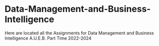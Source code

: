 # Data-Management-and-Business-Intelligence
 Here are located all the Assignments for Data Management and Business Intelligence A.U.E.B. Part Time 2022-2024
